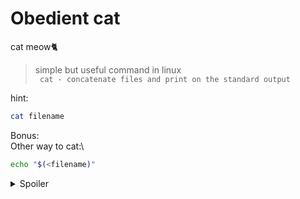 # Obedient cat
cat meow🐈
> simple but useful command in linux\
``` cat - concatenate files and print on the standard output```

hint:
```bash
cat filename
```
Bonus:\
Other way to cat:\
```bash
echo "$(<filename)" 
```

<details>
<summary>Spoiler</summary>

picoCTF{s4n1ty_v3r1f13d_2aa22101}

</details>
